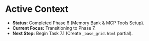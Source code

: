 # Active Context

*   **Status:** Completed Phase 6 (Memory Bank & MCP Tools Setup).
*   **Current Focus:** Transitioning to Phase 7.
*   **Next Step:** Begin Task 7.1 (Create `_base_grid.html` partial). 